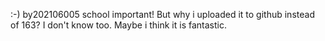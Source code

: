 :-)
by202106005
school
important!
But why i uploaded it to github instead of 163?
I don't know too.
Maybe i think it is fantastic.
